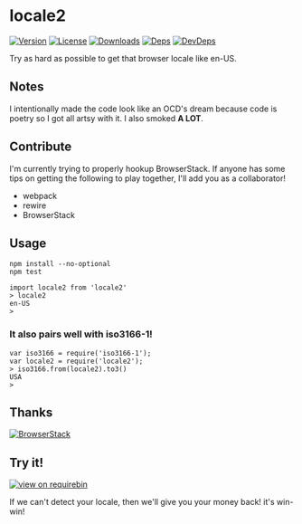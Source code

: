 # locale2
[![Version][npm-version-image]][npm-version-url] [![License][npm-license-image]][npm-license-url] [![Downloads][npm-downloads-image]][npm-downloads-url] [![Deps][npm-deps-image]][npm-deps-url] [![DevDeps][npm-devdeps-image]][npm-devdeps-url]

Try as hard as possible to get that browser locale like en-US.

## Notes
I intentionally made the code look like an OCD's dream because
code is poetry so I got all artsy with it. I also smoked __A LOT__.

## Contribute
I'm currently trying to properly hookup BrowserStack. If anyone
has some tips on getting the following to play together, I'll
add you as a collaborator!

- webpack
- rewire
- BrowserStack


## Usage
```
npm install --no-optional
npm test
```

```
import locale2 from 'locale2'
> locale2
en-US
>
```

### It also pairs well with iso3166-1!
```
var iso3166 = require('iso3166-1');
var locale2 = require('locale2');
> iso3166.from(locale2).to3()
USA
>
```

## Thanks
[![BrowserStack][browserstack-logo]][browserstack-url]

## Try it!
[![view on requirebin](http://requirebin.com/badge.png)](http://requirebin.com/?gist=998c64b611a2cd6753b4)

If we can't detect your locale, then we'll give you your money back! it's win-win!


[browserstack-logo]: https://raw.githubusercontent.com/moimikey/locale2/master/assets/bs.png
[browserstack-url]: http://browserstack.com
[npm-version-url]: https://www.npmjs.com/package/locale2
[npm-version-image]: https://img.shields.io/npm/v/locale2.svg
[npm-license-url]: https://github.com/moimikey/locale2/blob/master/LICENSE
[npm-license-image]: https://img.shields.io/npm/l/locale2.svg
[npm-downloads-url]: https://www.npmjs.com/package/locale2
[npm-downloads-image]: https://img.shields.io/npm/dm/locale2.svg
[npm-deps-url]: https://david-dm.org/moimikey/locale2
[npm-deps-image]: https://img.shields.io/david/moimikey/locale2.svg
[npm-devdeps-url]: https://david-dm.org/moimikey/locale2
[npm-devdeps-image]: https://img.shields.io/david/dev/moimikey/locale2.svg
